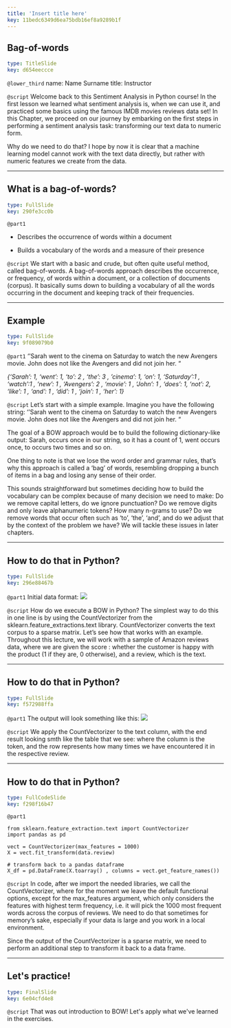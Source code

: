 ```yaml
---
title: 'Insert title here'
key: 11bedc6349d6ea75bdb16ef8a9289b1f
---
```


## Bag-of-words

```yaml
type: TitleSlide
key: d654eeccce
```

`@lower_third`
name: Name Surname
title: Instructor

`@script`
Welcome back to this Sentiment Analysis in Python course! 
In the first lesson we learned what sentiment analysis is, when we can use it, and practiced some basics using the famous IMDB  movies reviews data set! In this Chapter, we proceed on our journey by embarking on the first steps in performing a sentiment analysis task: transforming our text data to numeric form.  

Why do we need to do that? I hope by now it is clear that a machine learning model cannot work with the text data directly, but rather with numeric features we create from the data.

---

## What is a bag-of-words?

```yaml
type: FullSlide
key: 290fe3cc0b
```

`@part1`
- Describes the occurrence of words within a document

- Builds a vocabulary of the words and a measure of their presence

`@script`
We start with a basic and crude, but often quite useful method, called bag-of-words. A bag-of-words approach describes the occurrence, or frequency, of words within a document, or a collection of documents (corpus). It basically sums down to building a vocabulary of all the words occurring in the document and keeping track of their frequencies.

---

## Example

```yaml
type: FullSlide
key: 9f089079b0
```

`@part1`
‘’Sarah went to the cinema on Saturday to watch the new Avengers movie. John does not like the Avengers and did not join her. “


_{‘Sarah’: 1, ‘went’: 1, ‘to’: 2 , ‘the’: 3 , ’cinema’: 1, ‘on’: 1, ‘Saturday’:1 , ‘watch’:1 , ‘new’: 1  , ‘Avengers’: 2 , ‘movie’: 1 , ‘John’: 1 , ‘does’: 1, ‘not’: 2, ‘like’: 1 , ‘and’: 1  , ‘did’: 1 , ‘join’: 1 , ‘her’: 1}_

`@script`
Let’s start with a simple example. Imagine you have the following string:  ‘’Sarah went to the cinema on Saturday to watch the new Avengers movie. John does not like the Avengers and did not join her. “

The goal of a BOW approach would be to build the following dictionary-like output: Sarah, occurs once in our string, so it has a count of 1, went occurs once, to occurs two times and so on. 

One thing to note is that we lose the word order and grammar rules, that’s why this approach is called a ‘bag’ of words, resembling dropping a bunch of items in a bag and losing any sense of their order.

This sounds straightforward but sometimes deciding how to build the vocabulary can be complex because of many decision we need to make: Do we remove capital letters, do we ignore punctuation? Do we remove digits and only leave alphanumeric tokens? How many n-grams to use? Do we remove words that occur often such as ‘to’, ‘the’, ‘and’, and do we adjust that by the context of the problem we have? We will tackle these issues in later chapters.

---

## How to do that in Python?

```yaml
type: FullSlide
key: 296e88467b
```

`@part1`
Initial data format: ![](https://assets.datacamp.com/production/repositories/4394/datasets/fd0fcbde68733df401f5f07a2e009f592fc757c0/initial%20format.PNG )

`@script`
How do we execute a BOW in Python? The simplest way to do this in one line is by using the CountVectorizer from the sklearn.feature_extractions.text library. CountVectorizer converts the text corpus to a sparse matrix. Let’s see how that works with an example. 
Throughout this lecture, we will work with a sample of Amazon reviews data, where we are given the score : whether the customer is happy with the product (1 if they are, 0 otherwise), and a review, which is the text.

---

## How to do that in Python?

```yaml
type: FullSlide
key: f572988ffa
```

`@part1`
The output will look something like this: ![](https://assets.datacamp.com/production/repositories/4394/datasets/654d74967acb7bd1a2d45ed03c293a4b3562c496/final%20output.PNG)

`@script`
We apply the CountVectorizer to the text column, with the end result looking smth like the table that we see: where the column is the token, and the row represents how many times we have encountered it in the respective review.

---

## How to do that in Python?

```yaml
type: FullCodeSlide
key: f298f16b47
```

`@part1`
```
from sklearn.feature_extraction.text import CountVectorizer
import pandas as pd 

vect = CountVectorizer(max_features = 1000)
X = vect.fit_transform(data.review)

# transform back to a pandas dataframe
X_df = pd.DataFrame(X.toarray() , columns = vect.get_feature_names())

```

`@script`
In code, after we import the needed libraries, we call the CountVectorizer, where for the moment we leave the default functional options, except for the max_features argument, which only considers the features with highest term frequency, i.e. it will pick the 1000 most frequent words across the corpus of reviews. We need to do that sometimes for memory’s sake, especially if your data is large and you work in a local environment. 

Since the output of the CountVectorizer is a sparse matrix, we need to perform an additional step to transform it back to a data frame.

---

## Let's practice!

```yaml
type: FinalSlide
key: 6e04cfd4e8
```

`@script`
That was out introduction to BOW! Let's apply what we've learned in the exercises.
